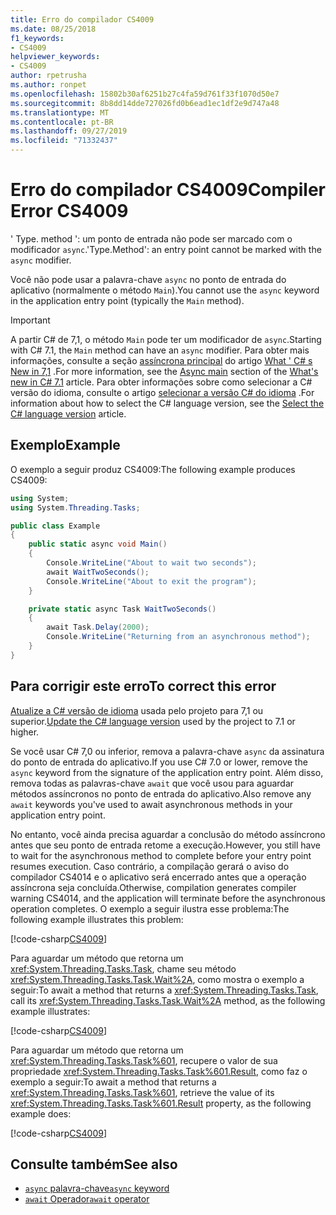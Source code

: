```yaml
---
title: Erro do compilador CS4009
ms.date: 08/25/2018
f1_keywords:
- CS4009
helpviewer_keywords:
- CS4009
author: rpetrusha
ms.author: ronpet
ms.openlocfilehash: 15802b30af6251b27c4fa59d761f33f1070d50e7
ms.sourcegitcommit: 8b8dd14dde727026fd0b6ead1ec1df2e9d747a48
ms.translationtype: MT
ms.contentlocale: pt-BR
ms.lasthandoff: 09/27/2019
ms.locfileid: "71332437"
---
```

# <a name="compiler-error-cs4009"></a><span data-ttu-id="b86be-102">Erro do compilador CS4009</span><span class="sxs-lookup"><span data-stu-id="b86be-102">Compiler Error CS4009</span></span>

<span data-ttu-id="b86be-103">' Type. method ': um ponto de entrada não pode ser marcado com o modificador `async`.</span><span class="sxs-lookup"><span data-stu-id="b86be-103">'Type.Method': an entry point cannot be marked with the `async` modifier.</span></span>

<span data-ttu-id="b86be-104">Você não pode usar a palavra-chave `async` no ponto de entrada do aplicativo (normalmente o método `Main`).</span><span class="sxs-lookup"><span data-stu-id="b86be-104">You cannot use the `async` keyword in the application entry point (typically the `Main` method).</span></span>

> [!IMPORTANT]
> <span data-ttu-id="b86be-105">A partir C# de 7,1, o método `Main` pode ter um modificador de `async`.</span><span class="sxs-lookup"><span data-stu-id="b86be-105">Starting with C# 7.1, the `Main` method can have an `async` modifier.</span></span> <span data-ttu-id="b86be-106">Para obter mais informações, consulte a seção [assíncrona principal](../whats-new/csharp-7-1.md#async-main) do artigo [What ' C# s New in 7,1](../whats-new/csharp-7-1.md) .</span><span class="sxs-lookup"><span data-stu-id="b86be-106">For more information, see the [Async main](../whats-new/csharp-7-1.md#async-main) section of the [What's new in C# 7.1](../whats-new/csharp-7-1.md) article.</span></span> <span data-ttu-id="b86be-107">Para obter informações sobre como selecionar a C# versão do idioma, consulte o artigo [selecionar a versão C# do idioma](../language-reference/configure-language-version.md) .</span><span class="sxs-lookup"><span data-stu-id="b86be-107">For information about how to select the C# language version, see the [Select the C# language version](../language-reference/configure-language-version.md) article.</span></span>

## <a name="example"></a><span data-ttu-id="b86be-108">Exemplo</span><span class="sxs-lookup"><span data-stu-id="b86be-108">Example</span></span>

<span data-ttu-id="b86be-109">O exemplo a seguir produz CS4009:</span><span class="sxs-lookup"><span data-stu-id="b86be-109">The following example produces CS4009:</span></span>

```csharp
using System;
using System.Threading.Tasks;

public class Example
{
    public static async void Main()
    {
        Console.WriteLine("About to wait two seconds");
        await WaitTwoSeconds();
        Console.WriteLine("About to exit the program");
    }

    private static async Task WaitTwoSeconds()
    {
        await Task.Delay(2000);
        Console.WriteLine("Returning from an asynchronous method");
    } 
}
```

## <a name="to-correct-this-error"></a><span data-ttu-id="b86be-110">Para corrigir este erro</span><span class="sxs-lookup"><span data-stu-id="b86be-110">To correct this error</span></span>

<span data-ttu-id="b86be-111">[Atualize a C# versão de idioma](../language-reference/configure-language-version.md) usada pelo projeto para 7,1 ou superior.</span><span class="sxs-lookup"><span data-stu-id="b86be-111">[Update the C# language version](../language-reference/configure-language-version.md) used by the project to 7.1 or higher.</span></span>

<span data-ttu-id="b86be-112">Se você usar C# 7,0 ou inferior, remova a palavra-chave `async` da assinatura do ponto de entrada do aplicativo.</span><span class="sxs-lookup"><span data-stu-id="b86be-112">If you use C# 7.0 or lower, remove the `async` keyword from the signature of the application entry point.</span></span> <span data-ttu-id="b86be-113">Além disso, remova todas as palavras-chave `await` que você usou para aguardar métodos assíncronos no ponto de entrada do aplicativo.</span><span class="sxs-lookup"><span data-stu-id="b86be-113">Also remove any `await` keywords you've used to await asynchronous methods in your application entry point.</span></span> 

<span data-ttu-id="b86be-114">No entanto, você ainda precisa aguardar a conclusão do método assíncrono antes que seu ponto de entrada retome a execução.</span><span class="sxs-lookup"><span data-stu-id="b86be-114">However, you still have to wait for the asynchronous method to complete before your entry point resumes execution.</span></span> <span data-ttu-id="b86be-115">Caso contrário, a compilação gerará o aviso do compilador CS4014 e o aplicativo será encerrado antes que a operação assíncrona seja concluída.</span><span class="sxs-lookup"><span data-stu-id="b86be-115">Otherwise, compilation generates compiler warning CS4014, and the application will terminate before the asynchronous operation completes.</span></span> <span data-ttu-id="b86be-116">O exemplo a seguir ilustra esse problema:</span><span class="sxs-lookup"><span data-stu-id="b86be-116">The following example illustrates this problem:</span></span>

[!code-csharp[CS4009](~/samples/snippets/csharp/misc/cs4009-1.cs)]

<span data-ttu-id="b86be-117">Para aguardar um método que retorna um <xref:System.Threading.Tasks.Task>, chame seu método <xref:System.Threading.Tasks.Task.Wait%2A>, como mostra o exemplo a seguir:</span><span class="sxs-lookup"><span data-stu-id="b86be-117">To await a method that returns a <xref:System.Threading.Tasks.Task>, call its <xref:System.Threading.Tasks.Task.Wait%2A> method, as the following example illustrates:</span></span>

[!code-csharp[CS4009](~/samples/snippets/csharp/misc/cs4009-2.cs)]

<span data-ttu-id="b86be-118">Para aguardar um método que retorna um <xref:System.Threading.Tasks.Task%601>, recupere o valor de sua propriedade <xref:System.Threading.Tasks.Task%601.Result>, como faz o exemplo a seguir:</span><span class="sxs-lookup"><span data-stu-id="b86be-118">To await a method that returns a <xref:System.Threading.Tasks.Task%601>, retrieve the value of its <xref:System.Threading.Tasks.Task%601.Result> property, as the following example does:</span></span>

[!code-csharp[CS4009](~/samples/snippets/csharp/misc/cs4009-3.cs)]

## <a name="see-also"></a><span data-ttu-id="b86be-119">Consulte também</span><span class="sxs-lookup"><span data-stu-id="b86be-119">See also</span></span>

- [<span data-ttu-id="b86be-120">`async` palavra-chave</span><span class="sxs-lookup"><span data-stu-id="b86be-120">`async` keyword</span></span>](../language-reference/keywords/async.md)
- [<span data-ttu-id="b86be-121">`await` Operador</span><span class="sxs-lookup"><span data-stu-id="b86be-121">`await` operator</span></span>](../language-reference/operators/await.md)

